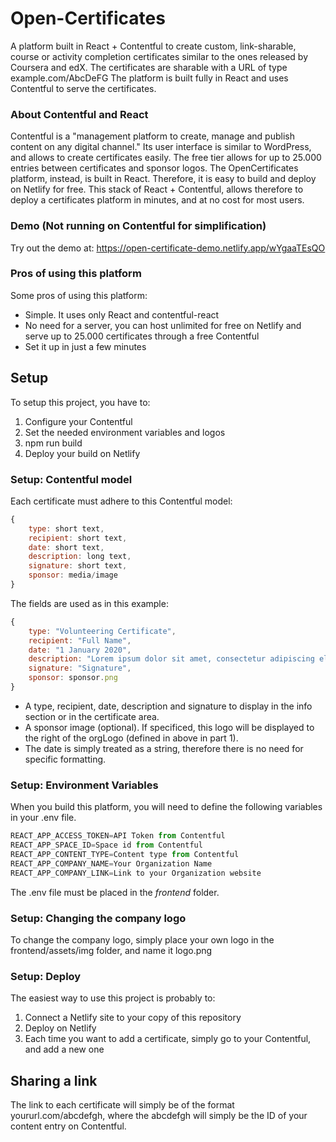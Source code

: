 # Open-Certificates
A platform built in React + Contentful to create custom, link-sharable, course or activity completion certificates similar to the ones released by Coursera and edX. The certificates are sharable with a URL of type example.com/AbcDeFG
The platform is built fully in React and uses Contentful to serve the certificates.


### About Contentful and React
Contentful is a "management platform to create, manage and publish content on any digital channel." Its user interface is similar to WordPress, and allows to create certificates easily. The free tier allows for up to 25.000 entries between certificates and sponsor logos.
The OpenCertificates platform, instead, is built in React. Therefore, it is easy to build and deploy on Netlify for free. This stack of React + Contentful, allows therefore to deploy a certificates platform in minutes, and at no cost for most users.

### Demo (Not running on Contentful for simplification)
Try out the demo at: https://open-certificate-demo.netlify.app/wYgaaTEsQO

### Pros of using this platform
Some pros of using this platform:
- Simple. It uses only React and contentful-react
- No need for a server, you can host unlimited for free on Netlify and serve up to 25.000 certificates through a free Contentful
- Set it up in just a few minutes

## Setup
To setup this project, you have to:
1. Configure your Contentful
2. Set the needed environment variables and logos
3. npm run build
4. Deploy your build on Netlify

### Setup: Contentful model
Each certificate must adhere to this Contentful model:
```javascript
{
	type: short text,
	recipient: short text,
	date: short text,
	description: long text,
	signature: short text,
	sponsor: media/image
}
```
The fields are used as in this example:
```javascript
{
	type: "Volunteering Certificate",
	recipient: "Full Name",
	date: "1 January 2020",
	description: "Lorem ipsum dolor sit amet, consectetur adipiscing elit.",
	signature: "Signature",
	sponsor: sponsor.png
}
```
- A type, recipient, date, description and signature to display in the info section or in the certificate area.
- A sponsor image (optional). If specificed, this logo will be displayed to the right of the orgLogo (defined in above in part 1).
- The date is simply treated as a string, therefore there is no need for specific formatting.

### Setup: Environment Variables

When you build this platform, you will need to define the following variables in your .env file.
```javascript
REACT_APP_ACCESS_TOKEN=API Token from Contentful
REACT_APP_SPACE_ID=Space id from Contentful
REACT_APP_CONTENT_TYPE=Content type from Contentful
REACT_APP_COMPANY_NAME=Your Organization Name
REACT_APP_COMPANY_LINK=Link to your Organization website
```
The .env file must be placed in the *frontend* folder.

### Setup: Changing the company logo
To change the company logo, simply place your own logo in the frontend/assets/img folder, and name it logo.png

### Setup: Deploy
The easiest way to use this project is probably to:
1. Connect a Netlify site to your copy of this repository
3. Deploy on Netlify
4. Each time you want to add a certificate, simply go to your Contentful, and add a new one

## Sharing a link
The link to each certificate will simply be of the format yoururl.com/abcdefgh, where the abcdefgh will simply be the ID of your content entry on Contentful.
